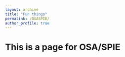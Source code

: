 ```yaml
---
layout: archive
title: "Fun things"
permalink: /OSASPIE/
author_profile: true
---
```



# This is a page for OSA/SPIE

